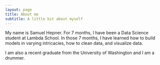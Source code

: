 ```yaml
---
layout: page
title: About me
subtitle: A little bit about myself
---
```


My name is Samuel Hepner. 
For 7 months, I have been a Data Science student at Lambda School.
In those 7 months, I have learned how to build models in varying intricacies, how to clean data, and visualize data.

I am also a recent graduate from the University of Washington and I am a drummer.
